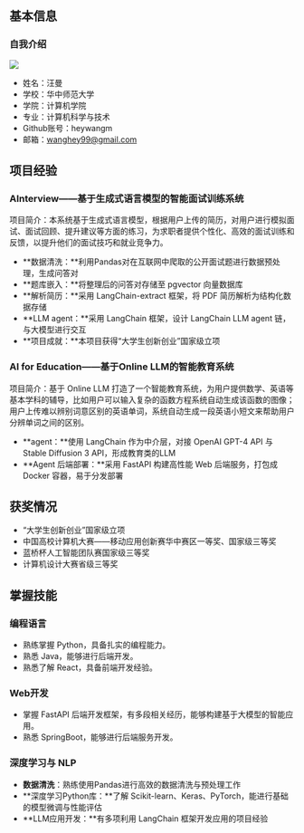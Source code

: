 ## 基本信息
### 自我介绍
![](https://cdn.nlark.com/yuque/0/2025/jpeg/42555495/1740381061234-85553c64-a0ab-4ddf-9f06-8529b6763434.jpeg)

+ 姓名：汪曼
+ 学校：华中师范大学
+ 学院：计算机学院
+ 专业：计算机科学与技术
+ Github账号：heywangm
+ 邮箱：wanghey99@gmail.com

## 项目经验
### AInterview——基于生成式语言模型的智能面试训练系统
项目简介：本系统基于生成式语言模型，根据用户上传的简历，对用户进行模拟面试、面试回顾、提升建议等方面的练习，为求职者提供个性化、高效的面试训练和反馈，以提升他们的面试技巧和就业竞争力。

+ **数据清洗：**利用Pandas对在互联网中爬取的公开面试题进行数据预处理，生成问答对 
+ **题库嵌入：**将整理后的问答对存储至 pgvector 向量数据库 
+ **解析简历：**采用 LangChain-extract 框架，将 PDF 简历解析为结构化数据存储 
+ **LLM agent：**采用 LangChain 框架，设计 LangChain LLM agent 链，与大模型进行交互 
+ **项目成就：**本项目获得“大学生创新创业”国家级立项

###  AI for Education——基于Online LLM的智能教育系统
项目简介：基于 Online LLM 打造了一个智能教育系统，为用户提供数学、英语等基本学科的辅导，比如用户可以输入复杂的函数方程系统自动生成该函数的图像；用户上传难以辨别词意区别的英语单词，系统自动生成一段英语小短文来帮助用户分辨单词之间的区别。

+ **agent：**使用 LangChain 作为中介层，对接 OpenAI GPT-4 API 与 Stable Diffusion 3 API，形成教育类的LLM 
+ **Agent 后端部署：**采用 FastAPI 构建高性能 Web 后端服务，打包成 Docker 容器，易于分发部署  

## 获奖情况
+ “大学生创新创业”国家级立项
+ 中国高校计算机大赛——移动应用创新赛华中赛区一等奖、国家级三等奖
+ 蓝桥杯人工智能团队赛国家级三等奖
+ 计算机设计大赛省级三等奖

## 掌握技能
### 编程语言
+ 熟练掌握 Python，具备扎实的编程能力。
+ 熟悉 Java，能够进行后端开发。
+ 熟悉了解 React，具备前端开发经验。

### Web开发
+ 掌握 FastAPI 后端开发框架，有多段相关经历，能够构建基于大模型的智能应用。
+ 熟悉 SpringBoot，能够进行后端服务开发。

### 深度学习与 NLP
+ **数据清洗**：熟练使用Pandas进行高效的数据清洗与预处理工作 
+ **深度学习Python库：**了解 Scikit-learn、Keras、PyTorch，能进行基础的模型微调与性能评估
+ **LLM应用开发：**有多项利用 LangChain 框架开发应用的项目经验


